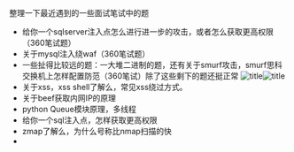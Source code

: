 整理一下最近遇到的一些面试笔试中的题
- 给你一个sqlserver注入点怎么进行进一步的攻击，或者怎么获取更高权限（360笔试题）
- 关于mysql注入绕waf（360笔试题）
- 一些扯得比较远的题：一大堆二进制的题，还有关于smurf攻击，smurf思科交换机上怎样配置防范（360笔试）除了这些剩下的题还挺正常
	![title](https://i.loli.net/2019/04/29/5cc6aa44c9b6a.png)![title](https://i.loli.net/2019/04/29/5cc6aa45d75b7.png)
- 关于xss，xss shell了解么，常见xss绕过方式。
- 关于beef获取内网IP的原理
- python Queue模块原理，多线程
- 给你一个sql注入点，怎样获取更高权限
- zmap了解么，为什么号称比nmap扫描的快
- 